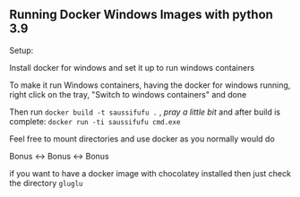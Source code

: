 ## Running Docker Windows Images with python 3.9

Setup:

Install docker for windows and set it up to run windows containers

To make it run Windows containers, having the docker for windows running, right click on the tray, "Switch to windows containers" and done

Then run `docker build -t saussifufu .` ,  *pray a little bit* and after build is complete:  `docker run -ti saussifufu cmd.exe`

Feel free to mount directories and use docker as you normally would do

Bonus <-> Bonus <-> Bonus

if you want to have a docker image with chocolatey installed then just check the directory `gluglu`
